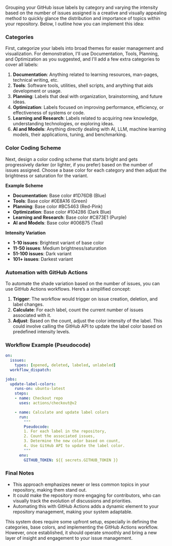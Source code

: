 Grouping your GitHub issue labels by category and varying the intensity based on the number of issues assigned is a creative and visually appealing method to quickly glance the distribution and importance of topics within your repository. Below, I outline how you can implement this idea:

### Categories

First, categorize your labels into broad themes for easier management and visualization. For demonstration, I'll use Documentation, Tools, Planning, and Optimization as you suggested, and I'll add a few extra categories to cover all labels:

1. **Documentation**: Anything related to learning resources, man-pages, technical writing, etc.
2. **Tools**: Software tools, utilities, shell scripts, and anything that aids development or usage.
3. **Planning**: Labels that deal with organization, brainstorming, and future ideas.
4. **Optimization**: Labels focused on improving performance, efficiency, or effectiveness of systems or code.
5. **Learning and Research**: Labels related to acquiring new knowledge, understanding technologies, or exploring ideas.
6. **AI and Models**: Anything directly dealing with AI, LLM, machine learning models, their applications, tuning, and benchmarking.

### Color Coding Scheme

Next, design a color coding scheme that starts bright and gets progressively darker (or lighter, if you prefer) based on the number of issues assigned. Choose a base color for each category and then adjust the brightness or saturation for the variant.

**Example Scheme**

- **Documentation**: Base color #1D76DB (Blue)
- **Tools**: Base color #0E8A16 (Green)
- **Planning**: Base color #BC5463 (Red-Pink)
- **Optimization**: Base color #104286 (Dark Blue)
- **Learning and Research**: Base color #C873E1 (Purple)
- **AI and Models**: Base color #006B75 (Teal)

**Intensity Variation**

- **1-10 issues**: Brightest variant of base color
- **11-50 issues**: Medium brightness/saturation
- **51-100 issues**: Dark variant
- **101+ issues**: Darkest variant

### Automation with GitHub Actions

To automate the shade variation based on the number of issues, you can use GitHub Actions workflows. Here’s a simplified concept:

1. **Trigger**: The workflow would trigger on issue creation, deletion, and label changes.
2. **Calculate**: For each label, count the current number of issues associated with it.
3. **Adjust**: Based on the count, adjust the color intensity of the label. This could involve calling the GitHub API to update the label color based on predefined intensity levels.

### Workflow Example (Pseudocode)

```yaml
on:
  issues:
    types: [opened, deleted, labeled, unlabeled]
  workflow_dispatch:

jobs:
  update-label-colors:
    runs-on: ubuntu-latest
    steps:
    - name: Checkout repo
      uses: actions/checkout@v2

    - name: Calculate and update label colors
      run: 
        """
        Pseudocode:
        1. For each label in the repository,
        2. Count the associated issues,
        3. Determine the new color based on count,
        4. Use GitHub API to update the label color.
        """
      env:
        GITHUB_TOKEN: ${{ secrets.GITHUB_TOKEN }}
```

### Final Notes

- This approach emphasizes newer or less common topics in your repository, making them stand out.
- It could make the repository more engaging for contributors, who can visually track the evolution of discussions and priorities.
- Automating this with GitHub Actions adds a dynamic element to your repository management, making your system adaptable.

This system does require some upfront setup, especially in defining the categories, base colors, and implementing the GitHub Actions workflow. However, once established, it should operate smoothly and bring a new layer of insight and engagement to your issue management.
